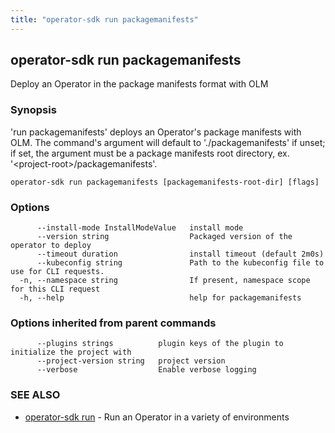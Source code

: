 ```yaml
---
title: "operator-sdk run packagemanifests"
---
```

## operator-sdk run packagemanifests

Deploy an Operator in the package manifests format with OLM

### Synopsis

'run packagemanifests' deploys an Operator's package manifests with OLM. The command's argument
will default to './packagemanifests' if unset; if set, the argument must be a package manifests root directory,
ex. '&lt;project-root&gt;/packagemanifests'.

```
operator-sdk run packagemanifests [packagemanifests-root-dir] [flags]
```

### Options

```
      --install-mode InstallModeValue   install mode
      --version string                  Packaged version of the operator to deploy
      --timeout duration                install timeout (default 2m0s)
      --kubeconfig string               Path to the kubeconfig file to use for CLI requests.
  -n, --namespace string                If present, namespace scope for this CLI request
  -h, --help                            help for packagemanifests
```

### Options inherited from parent commands

```
      --plugins strings          plugin keys of the plugin to initialize the project with
      --project-version string   project version
      --verbose                  Enable verbose logging
```

### SEE ALSO

* [operator-sdk run](../operator-sdk_run)	 - Run an Operator in a variety of environments

